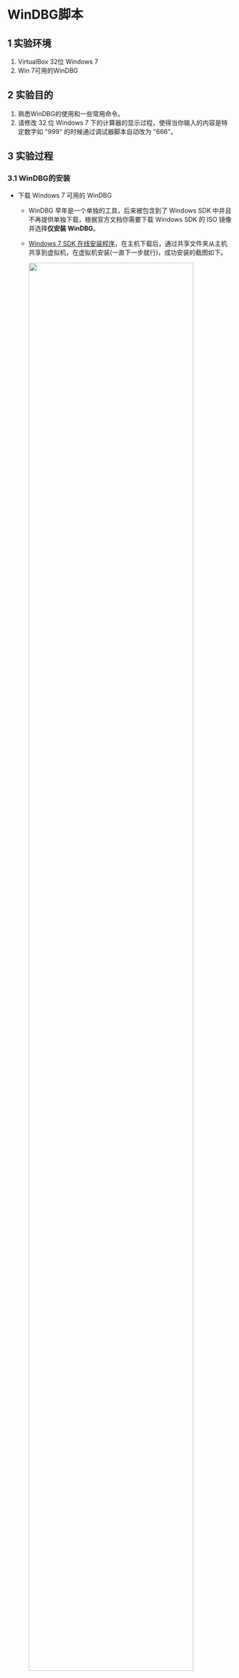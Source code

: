 # WinDBG脚本

## 1 实验环境

1. VirtualBox 32位 Windows 7
2. Win 7可用的WinDBG

## 2 实验目的

1. 熟悉WinDBG的使用和一些常用命令。
2. 请修改 32 位 Windows 7 下的计算器的显示过程，使得当你输入的内容是特定数字如 "999" 的时候通过调试器脚本自动改为 "666"。

## 3 实验过程

### 3.1 WinDBG的安装

- 下载 Windows 7 可用的 WinDBG
  - WinDBG 早年是一个单独的工具，后来被包含到了 Windows SDK 中并且不再提供单独下载，根据官方文档你需要下载 Windows SDK 的 ISO 镜像并选择**仅安装 WinDBG**。
  - [Windows 7 SDK 在线安装程序](https://www.microsoft.com/en-us/download/details.aspx?id=8279)，在主机下载后，通过共享文件夹从主机共享到虚拟机，在虚拟机安装(一直下一步就行)，成功安装的截图如下。
    
    <img src="imgs/windbginstall.png" width=90%>

### 3.2 WinDBG的基本使用

- 调试时所需：**源代码**和**符号文件(pdb文件)**
- 32位 win7 离线符号表
- 打开可执行文件`File -> Open Executable`(出现int3后，表示已经打开完成)，在`file->Symbol search path`选择符号文件所在的文件夹(不要直接选择符号文件)
  - 在vs2019下编写`hello world`的.c文件，生成exe后放入win7 虚拟机
  - 将同目录下的pdb也放入win7虚拟机
    
- 选择`attach to a Process`，即可看到本机所有的进程信息，选择要调试的进程。
- 安装windows符号文件`.pdb`文件 使用Windows符号表服务器
- 指令集
  
    |指令|作用|
    |----|----|
    |.symfix|指定本地缓存目录|
    |.sympath|设置符号路径，包括本地缓存和远程符号服务器|
    |.reload|重新加载模板|
    |x|查看模块符号|
    |bu|下断点|
    |bl|列出断点|
    |bc *|清除所有断点/某个序号的断点|
    |g|继续执行程序|
    |k|查看调用堆栈|
    |lm|列出当前进程加载的模块|

### 3.3 WinDBG脚本实验

- **脚本**：一系列的调试命令组合而成的文本文件
- **调试脚本**：用户实现自动化的调试和修改程序执行流程
  
  |命令| 文件名包含分号 | 其他命令相连	| 缩短命令为一行 |允许传递参数|
  |--- | ------------ | ----------- | ------------- | --------- | 
  |$<  | 是 | 否 | 否 | 否 |
  |$>< | 是	| 否 | 是 | 否 |
  |$$< |否	| 是 | 否 | 否 |
  |$$><	|否	| 是 | 是 | 否 |
  |$$>a< | 否 |	是 | 是 | 是 |

  ```
  < 保留原有格式
  >< 指令变成一行 换行符用;替代
  ```

#### 3.3.1 修改记事本

- 在WinDBG的命令输入窗口输入下面的脚本命令，即每次保存后都会打印出`hello`。
  ```bash
  bu kernel32!writefile ".echo hello;g"
  # 我用这个命令成功 说明32位 win7下notepad调用的是kernel32.dll下的WriteFile
  # 大小写不敏感

  # 有的notepad调用的是KERNELBASE.dll下的WriteFile
  bu kernelbase!writefile ".echo hello;g" 
  ```
  
  <img src="imgs/echohello.png" width=90%>

  <img src="imgs/echohello.gif">

  - 将上述命令修改为脚本文件，并且调用，能够得到相同结果。
    ```bash
    # 脚本文件
    .echo hello
    g
    # 调用方法
    bu kernelbase!writefile "$><脚本文件的路径"
    # 注意路径需要\\
    ```

- 在win7 虚拟机的桌面新建`command.txt`，内容如下：
    ```
    as /mu content poi(esp+0n12)
    .block{.if($scmp("${content}","123456")==0){ezu poi(esp+0n12) "hacked";}.else{.echo content}}
    g

    # 以下为相关解释
    esp+0n12：记事本写入信息的起始位置
    poi用于获取地址中的内容
    as 用于起别名
    /ma 将别名的等价值设置为从地址Address开始的null结尾的ASCII字符串
    /mu 将别名的等价值设置为从地址Address开始的null结尾的Unicode字符串
    ea 地址 "abc" 表示在地址写入Ascii字符串abc 不包含结束符0
    eza 地址 "abc" 表示在地址写入Ascii字符串abc 包含结束符0
    eu 地址 "abc" 表示在地址写入Unicode字符串abc 不包含结束符0
    ezu 地址 "abc" 表示在地址写入Unicode字符串abc 包含结束符0

    block 将该代码块放在一起content才能正确执行
    ```
    - 通过键入命令触发
        ```bash
        bu kernelbase!writefile "$$><C:\\Users\\zizi\\Desktop\\command.txt"
        ```
    - 验证地址为`esp+0n12`的方法
      - Writefile的参数为
        ```bash
        BOOL WriteFile(
            HANDLE       hFile,
            LPCVOID      lpBuffer,
            DWORD        nNumberOfBytesToWrite,
            LPDWORD      lpNumberOfBytesWritten,
            LPOVERLAPPED lpOverlapped
        );
        ```
      - 栈帧的形成
      - 下断点(无需引入外部脚本文件)，验证
        ```bash
        dd 地址
        查看该地址上的内容
        此处获得的是lpBuffer指针，所以还要dd该指针
        
        poi(地址)
        ```

#### 3.3.2 修改计算器

- 在win7 虚拟机的桌面新建`command.txt`，内容如下：
    ```
    as /mu content poi(esp+8)
    .block{.if($scmp("${content}","999")==0){ezu poi(esp+8) "666";}.else{.echo content}}
    g
    ```

## 4 实验总结 

1. 安装WinDBG的问题
   原因是使用了不同版本的Windows SDK(Soft Development Kit)，包含了开发该Windows版本所需的开发该windows版本所需的windows函数和常数定义、API函数说明文档、相关工具和示例。
   
   <img src="imgs/windbgerror.png" width=90%>

2. [ 未解决 ] 符号表载入出错
   
   <img src="imgs/symbolerror.png" width=90%>



## 5 参考文档

- [小天使的代课教材](https://anjingcuc.github.io/courses-wiki/substitute/windbg-script/)
- [Windows SDK 和模拟器存档](https://developer.microsoft.com/zh-cn/windows/downloads/sdk-archive)
